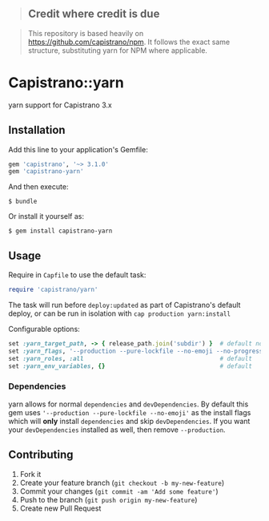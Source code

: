 >## Credit where credit is due

>This repository is based heavily on https://github.com/capistrano/npm. It follows the exact same structure, substituting yarn for NPM where applicable.

# Capistrano::yarn

yarn support for Capistrano 3.x

## Installation

Add this line to your application's Gemfile:

```ruby
gem 'capistrano', '~> 3.1.0'
gem 'capistrano-yarn'
```

And then execute:

    $ bundle

Or install it yourself as:

    $ gem install capistrano-yarn

## Usage

Require in `Capfile` to use the default task:

```ruby
require 'capistrano/yarn'
```

The task will run before `deploy:updated` as part of Capistrano's default deploy,
or can be run in isolation with `cap production yarn:install`

Configurable options:

```ruby
set :yarn_target_path, -> { release_path.join('subdir') }  # default not set
set :yarn_flags, '--production --pure-lockfile --no-emoji --no-progress' # default
set :yarn_roles, :all                                      # default
set :yarn_env_variables, {}                                # default
```

### Dependencies

yarn allows for normal `dependencies` and `devDependencies`. By default this gem uses `'--production --pure-lockfile --no-emoji'` as the install flags which will **only** install `dependencies` and skip `devDependencies`. If you want your `devDependencies` installed as well, then remove `--production`.

## Contributing

1. Fork it
2. Create your feature branch (`git checkout -b my-new-feature`)
3. Commit your changes (`git commit -am 'Add some feature'`)
4. Push to the branch (`git push origin my-new-feature`)
5. Create new Pull Request
